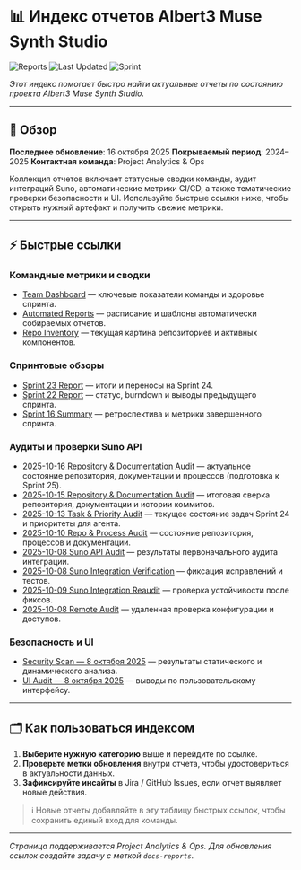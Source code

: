 # 📊 Индекс отчетов Albert3 Muse Synth Studio

![Reports](https://img.shields.io/badge/Reports-Hub-blue)
![Last Updated](https://img.shields.io/badge/Last%20Updated-October%2016%2C%202025-green)
![Sprint](https://img.shields.io/badge/Sprint-24%20Closed%20%E2%80%94%2025%20Prep-blue)

*Этот индекс помогает быстро найти актуальные отчеты по состоянию проекта Albert3 Muse Synth Studio.*

---

## 🧭 Обзор

**Последнее обновление**: 16 октября 2025
**Покрываемый период**: 2024–2025
**Контактная команда**: Project Analytics & Ops

Коллекция отчетов включает статусные сводки команды, аудит интеграций Suno, автоматические метрики CI/CD, а также тематические проверки безопасности и UI. Используйте быстрые ссылки ниже, чтобы открыть нужный артефакт и получить свежие метрики.

---

## ⚡ Быстрые ссылки

### Командные метрики и сводки
- [Team Dashboard](team-dashboard.md) — ключевые показатели команды и здоровье спринта.
- [Automated Reports](automated-reports.md) — расписание и шаблоны автоматически собираемых отчетов.
- [Repo Inventory](repo-inventory.md) — текущая картина репозиториев и активных компонентов.

### Спринтовые обзоры
- [Sprint 23 Report](sprint-23-report.md) — итоги и переносы на Sprint 24.
- [Sprint 22 Report](sprint-22-report.md) — статус, burndown и выводы предыдущего спринта.
- [Sprint 16 Summary](sprint-16-summary.md) — ретроспектива и метрики завершенного спринта.

### Аудиты и проверки Suno API
- [2025-10-16 Repository & Documentation Audit](2025-10-16-repo-audit.md) — актуальное состояние репозитория, документации и процессов (подготовка к Sprint 25).
- [2025-10-15 Repository & Documentation Audit](2025-10-15-repo-audit.md) — итоговая сверка репозитория, документации и истории коммитов.
- [2025-10-13 Task & Priority Audit](2025-10-13-ai-audit.md) — текущее состояние задач Sprint 24 и приоритеты для агента.
- [2025-10-10 Repo & Process Audit](2025-10-10-repo-audit.md) — состояние репозитория, процессов и документации.
- [2025-10-08 Suno API Audit](2025-10-08-suno-audit.md) — результаты первоначального аудита интеграции.
- [2025-10-08 Suno Integration Verification](2025-10-08-suno-integration-verification.md) — фиксация исправлений и тестов.
- [2025-10-09 Suno Integration Reaudit](2025-10-09-suno-integration-reaudit.md) — проверка устойчивости после фиксов.
- [2025-10-08 Remote Audit](2025-10-08-remote-audit.md) — удаленная проверка конфигурации и доступов.

### Безопасность и UI
- [Security Scan — 8 октября 2025](security-scan-2025-10-08.md) — результаты статического и динамического анализа.
- [UI Audit — 8 октября 2025](ui-audit-2025-10-08.md) — выводы по пользовательскому интерфейсу.

---

## 🗂️ Как пользоваться индексом

1. **Выберите нужную категорию** выше и перейдите по ссылке.
2. **Проверьте метки обновления** внутри отчета, чтобы удостовериться в актуальности данных.
3. **Зафиксируйте инсайты** в Jira / GitHub Issues, если отчет выявляет новые действия.

> ℹ️ Новые отчеты добавляйте в эту таблицу быстрых ссылок, чтобы сохранить единый вход для команды.

---

*Страница поддерживается Project Analytics & Ops. Для обновления ссылок создайте задачу с меткой `docs-reports`.*
